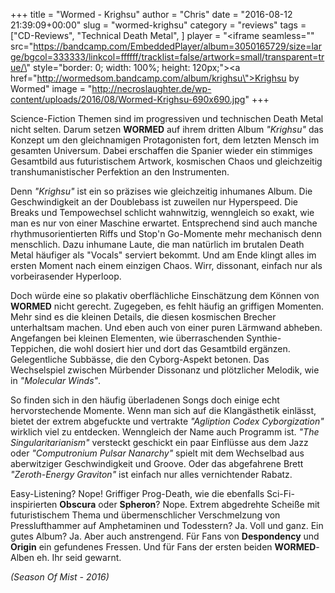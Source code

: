 +++
title = "Wormed - Krighsu"
author = "Chris"
date = "2016-08-12 21:39:09+00:00"
slug = "wormed-krighsu"
category = "reviews"
tags = ["CD-Reviews", "Technical Death Metal", ]
player = "<iframe seamless=\"\" src=\"https://bandcamp.com/EmbeddedPlayer/album=3050165729/size=large/bgcol=333333/linkcol=ffffff/tracklist=false/artwork=small/transparent=true/\" style=\"border: 0; width: 100%; height: 120px;\"><a href=\"http://wormedsom.bandcamp.com/album/krighsu\">Krighsu by Wormed</a></iframe>"
image = "http://necroslaughter.de/wp-content/uploads/2016/08/Wormed-Krighsu-690x690.jpg"
+++

Science-Fiction Themen sind im progressiven und technischen Death Metal nicht selten. Darum setzen **WORMED** auf ihrem dritten Album _"Krighsu"_ das Konzept um den gleichnamigen Protagonisten fort, dem letzten Mensch im gesamten Universum. Dabei erschaffen die Spanier wieder ein stimmiges Gesamtbild aus futuristischem Artwork, kosmischen Chaos und gleichzeitig transhumanistischer Perfektion an den Instrumenten.

Denn _"Krighsu"_ ist ein so präzises wie gleichzeitig inhumanes Album. Die Geschwindigkeit an der Doublebass ist zuweilen nur Hyperspeed. Die Breaks und Tempowechsel schlicht wahnwitzig, wenngleich so exakt, wie man es nur von einer Maschine erwartet. Entsprechend sind auch manche rhythmusorientierten Riffs und Stop'n Go-Momente mehr mechanisch denn menschlich. Dazu inhumane Laute, die man natürlich im brutalen Death Metal häufiger als "Vocals" serviert bekommt. Und am Ende klingt alles im ersten Moment nach einem einzigen Chaos. Wirr, dissonant, einfach nur als vorbeirasender Hyperloop.

Doch würde eine so plakativ oberflächliche Einschätzung dem Können von **WORMED** nicht gerecht. Zugegeben, es fehlt häufig an griffigen Momenten. Mehr sind es die kleinen Details, die diesen kosmischen Brecher unterhaltsam machen. Und eben auch von einer puren Lärmwand abheben. Angefangen bei kleinen Elementen, wie überraschenden Synthie-Teppichen, die wohl dosiert hier und dort das Gesamtbild ergänzen. Gelegentliche Subbässe, die den Cyborg-Aspekt betonen. Das Wechselspiel zwischen Mürbender Dissonanz und plötzlicher Melodik, wie in _"Molecular Winds"_.

So finden sich in den häufig überladenen Songs doch einige echt hervorstechende Momente. Wenn man sich auf die Klangästhetik einlässt, bietet der extrem abgefuckte und vertrakte _"Agliption Codex Cyborgization"_ wirklich viel zu entdecken. Wenngleich der Name auch Programm ist. _"The Singularitarianism"_ versteckt geschickt ein paar Einflüsse aus dem Jazz oder _"Computronium Pulsar Nanarchy"_ spielt mit dem Wechselbad aus aberwitziger Geschwindigkeit und Groove. Oder das abgefahrene Brett _"Zeroth-Energy Graviton"_ ist einfach nur alles vernichtender Rabatz.

Easy-Listening? Nope! Griffiger Prog-Death, wie die ebenfalls Sci-Fi-inspirierten **Obscura** oder **Spheron**? Nope. Extrem abgedrehte Scheiße mit futuristischem Thema und übermenschlicher Verschmelzung von Presslufthammer auf Amphetaminen und Todesstern? Ja. Voll und ganz. Ein gutes Album? Ja. Aber auch anstrengend. Für Fans von **Despondency** und **Origin** ein gefundenes Fressen. Und für Fans der ersten beiden **WORMED**-Alben eh. Ihr seid gewarnt.

_(Season Of Mist - 2016)_



